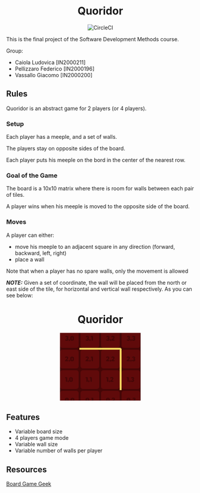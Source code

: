 <div align="center">
  <h1>Quoridor</h1>
  <img alt="CircleCI" src="https://img.shields.io/circleci/build/github/Fedrosauro/Quoridor/master?token=509aa96fdc03de36ac62a35ae7b5eabaeb084b1f">
</div>

This is the final project of the Software Development Methods course.

Group:

- Caiola Ludovica [IN2000211]
- Pellizzaro Federico [IN2000196]
- Vassallo Giacomo [IN2000200]

## Rules

Quoridor is an abstract game for 2 players (or 4 players).

### Setup

Each player has a meeple, and a set of walls.

The players stay on opposite sides of the board.

Each player puts his meeple on the bord in the center of the nearest row.

### Goal of the Game

The board is a 10x10 matrix where there is room for walls between each pair of tiles.

A player wins when his meeple is moved to the opposite side of the board.

### Moves

A player can either:

- move his meeple to an adjacent square in any direction (forward, backward, left, right)
- place a wall

Note that when a player has no spare walls, only the movement is allowed

**_NOTE:_** Given a set of coordinate, the wall will be placed from the north or east side of the tile, for horizontal and vertical wall respectively. As you can see below: 
<div align="center">
  <h1>Quoridor</h1>
  <img alt="CircleCI" src="https://raw.githubusercontent.com/Fedrosauro/Images/main/Immagine%202023-02-20%20143439.png">
</div>


## Features

- Variable board size
- 4 players game mode
- Variable wall size
- Variable number of walls per player

## Resources

[Board Game Geek](https://boardgamegeek.com/boardgame/624/quoridor)
